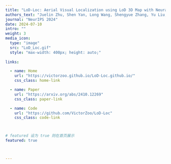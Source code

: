 ```yaml
---
title: "LoD-Loc: Aerial Visual Localization using LoD 3D Map with Neural Wireframe Alignment"
authors_text: "Juelin Zhu, Shen Yan, Long Wang, Shengyue Zhang, Yu Liu, **Maojun Zhang**"
journal: "NeurIPS 2024"
date: 2024-07-10
intro: ""
weight: 3
media_icon:
  type: "image"
  src: "LoD_Loc.gif"
  style: "max-width: 400px; height: auto;"
  
links:

  - name: Home
    url: "https://victorzoo.github.io/LoD-Loc.github.io/"
    css_class: home-link

  - name: Paper
    url: "https://arxiv.org/abs/2410.12269"
    css_class: paper-link

  - name: Code
    url: "https://github.com/VictorZoo/LoD-Loc"
    css_class: code-link



# featured 设为 true 则在首页展示
featured: true



---
```


